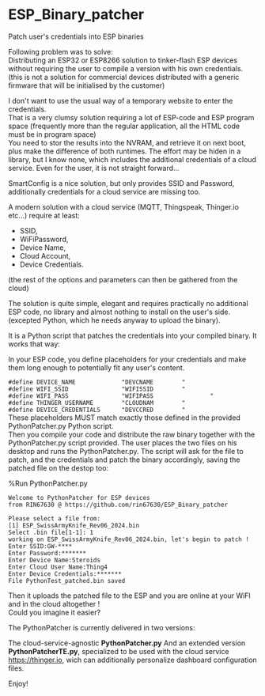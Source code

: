 # ESP_Binary_patcher
Patch user's credentials into ESP binaries

Following problem was to solve:  
Distributing an ESP32 or ESP8266 solution to tinker-flash ESP devices without requiring the user to compile a version with his own credentials.  
(this is not a solution for commercial devices distributed with a generic firmware that will be initialised by the customer)

I don't want to use the usual way of a temporary website to enter the credentials.  
That is a very clumsy solution requiring a lot of ESP-code and ESP program space (frequently more than the regular application, all the HTML code must be in program space)  
You need to stor the results into the NVRAM, and retrieve it on next boot, plus make the difference of both runtimes. The effort may be hiden in a library, but I know none, which includes the additional credentials of a cloud service.
Even for the user, it is not straight forward...

SmartConfig is a nice solution, but only provides SSID and Password, additionally credentials for a cloud service are missing too. 

A modern solution with a cloud service (MQTT, Thingspeak, Thinger.io etc...) require at least: 
* SSID, 
* WiFiPassword, 
* Device Name, 
* Cloud Account, 
* Device Credentials.

(the rest of the options and parameters can then be gathered from the cloud)

The solution is quite simple, elegant and requires practically no additional ESP code, no library and almost nothing to install on the user's side.
(excepted Python, which he needs anyway to upload the binary).

It is a Python script that patches the credentials into your compiled binary.
It works that way:

In your ESP code, you define placeholders for your credentials and make them long enough to potentially fit any user's content.

  `#define DEVICE_NAME             "DEVCNAME        "`   
  `#define WIFI_SSID               "WIFISSID        "`   
  `#define WIFI_PASS               "WIFIPASS                "`   
  `#define THINGER_USERNAME        "CLOUDNAM        "`    
  `#define DEVICE_CREDENTIALS      "DEVCCRED        "`   
These placeholders MUST match exactly those defined in the provided PythonPatcher.py Python script.  
Then you compile your code and distribute the raw binary together with the PythonPatcher.py script provided.
The user places the two files on his desktop and runs the PythonPatcher.py.
The script will ask for the file to patch, and the credentials and patch the binary accordingly, saving the patched file on the destop too:

%Run PythonPatcher.py

    Welcome to PythonPatcher for ESP devices 
    from RIN67630 @ https://github.com/rin67630/ESP_Binary_patcher 

    Please select a file from: 
    [1] ESP_SwissArmyKnife_Rev06_2024.bin
    Select .bin file[1-1]: 1
    working on ESP_SwissArmyKnife_Rev06_2024.bin, let's begin to patch !
    Enter SSID:GW-****  
    Enter Password:*******  
    Enter Device Name:Steroids  
    Enter Cloud User Name:Thing4  
    Enter Device Credentials:*******  
    File PythonTest_patched.bin saved  

Then it uploads the patched file to the ESP and you are online at your WiFI and in the cloud altogether !  
Could you imagine it easier?  

The PythonPatcher is currently delivered in two versions:

The cloud-service-agnostic __PythonPatcher.py__
And an extended version __PythonPatcherTE.py__, specialized to be used with the cloud service https://thinger.io, wich can additionally personalize dashboard configuration files. 

Enjoy!
